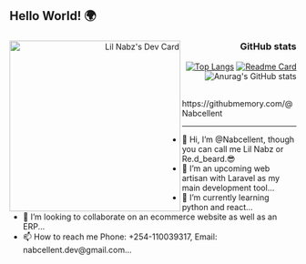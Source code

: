 ## Hello World! 🌍

<div align="right">
	<a href="https://app.daily.dev/lil_nabz"><img align="left" src="https://github.com/Nabcellent/Nabcellent/blob/main/devcard.svg" width="300" alt="Lil Nabz's Dev Card"/></a>

### GitHub stats
[![Top Langs](https://github-readme-stats.vercel.app/api/top-langs/?username=nabcellent&langs_count=5&layout=compact&theme=shades-of-purple)](https://github.com/anuraghazra/github-readme-stats)
[![Readme Card](https://github-readme-stats.vercel.app/api/pin/?username=nabcellent&repo=laravel-kyanda&theme=radical)](https://github.com/anuraghazra/github-readme-stats)
![Anurag's GitHub stats](https://github-readme-stats.vercel.app/api?username=nabcellent&show_icons=true&theme=radical) 
	
</div>

<br/>
https://githubmemory.com/@Nabcellent
<hr>

<ul>
	<li>   👋 Hi, I’m @Nabcellent, though you can call me Lil Nabz or Re.d_beard.😎</li>
	<li>    👀 I’m an upcoming web artisan with Laravel as my main development tool...</li>
	<li>    🌱 I’m currently learning python and react...</li>
	<li>    💞️ I’m looking to collaborate on an ecommerce website as well as an ERP...</li>
	<li>   📫 How to reach me Phone: +254-110039317, Email: nabcellent.dev@gmail.com...</li>
<ul/>




<!---
Nabcellent/Nabcellent is a ✨ special ✨ repository because its `README.md` (this file) appears on your GitHub profile.
You can click the Preview link to take a look at your changes.
--->
